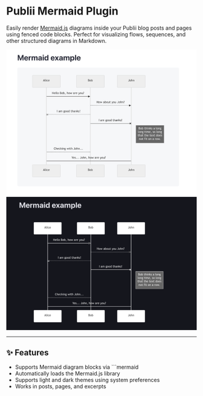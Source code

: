 # Publii Mermaid Plugin

Easily render [Mermaid.js](https://mermaid.js.org/) diagrams inside your Publii blog posts and pages using fenced code blocks. Perfect for visualizing flows, sequences, and other structured diagrams in Markdown.

![screen-light](screenshots/light.png)
![screen-dark](screenshots/dark.png)

---

## ✨ Features

- Supports Mermaid diagram blocks via ```mermaid
- Automatically loads the Mermaid.js library
- Supports light and dark themes using system preferences
- Works in posts, pages, and excerpts
